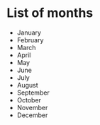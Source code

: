 # List of months
* January
* February
* March
* April
* May
* June
* July
* August
* September
* October
* November
* December
